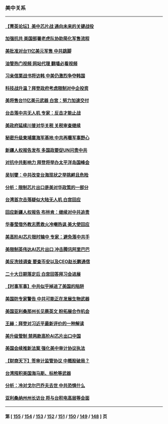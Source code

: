### 美中关系
---
#### [【菁英论坛】美中芯片战 通向未来的关键战役](../../pages/nf1412576/n13817010.md?09042045) 
#### [加强抗共 美国部署老虎队协助简化军售流程](../../pages/nf1412576/n13816978.md?09042045) 
#### [美批准对台11亿美元军售 中共跳脚](../../pages/nf1412576/n13816926.md?09042045) 
#### [油管热门视频 网站代理 翻墙必看视频](http://209.222.30.114:81/youtube.html?09042045)
#### [习亲信栗战书将访韩 中美仍激烈争夺韩国](../../pages/nf1412576/n13816954.md?09042045) 
#### [科技战升温？拜登政府考虑限制对中企投资](../../pages/nf1412576/n13816661.md?09042045) 
#### [美将售台11亿美元武器 白宫：努力加速交付](../../pages/nf1412576/n13816609.md?09042045) 
#### [台击落中共无人机 专家：反击才能止战](../../pages/nf1412576/n13816357.md?09042045) 
#### [美政府延续川普对华关税 关税审查继续](../../pages/nf1412576/n13816548.md?09042045) 
#### [秘密升级柬埔寨海军基地 中共再曝军事野心](../../pages/nf1412576/n13816464.md?09042045) 
#### [新疆人权报告发布 多国政要促UN问责中共](../../pages/nf1412576/n13816425.md?09042045) 
#### [对抗中共影响力 拜登将举办太平洋岛国峰会](../../pages/nf1412576/n13816412.md?09042045) 
#### [吴钊燮：中共改变台海现状之举挑衅且危险](../../pages/nf1412576/n13815949.md?09042045) 
#### [分析：限制芯片出口是美对华政策的一部分](../../pages/nf1412576/n13815702.md?09042045) 
#### [台湾首次击落疑似大陆无人机 白宫回应](../../pages/nf1412576/n13815711.md?09042045) 
#### [回应新疆人权报告 布林肯：继续对中共追责](../../pages/nf1412576/n13815660.md?09042045) 
#### [华春莹借外教志愿救火冷嘲热讽 美大使回应](../../pages/nf1412576/n13815600.md?09042045) 
#### [美高阶AI芯片限时输中 专家：避免落中共手](../../pages/nf1412576/n13815622.md?09042045) 
#### [美限制英伟达AI芯片出口 冲击腾讯阿里巴巴](../../pages/nf1412576/n13815585.md?09042045) 
#### [美反洗钱调查 要查币安以及CEO赵长鹏通信](../../pages/nf1412576/n13815597.md?09042045) 
#### [二十大日期落定后 白宫回答拜习会进展](../../pages/nf1412576/n13815440.md?09042045) 
#### [【时事军事】中共似乎掉进了美国的陷阱](../../pages/nf1412576/n13814851.md?09042045) 
#### [美国防专家警告 中共可能正在发展生物武器](../../pages/nf1412576/n13815265.md?09042045) 
#### [美国亚利桑那州长见蔡英文 盼拓展合作机会](../../pages/nf1412576/n13815229.md?09042045) 
#### [王赫：拜登对习近平最新评价的一种解读](../../pages/nf1412576/n13815228.md?09042045) 
#### [美升级管制 禁两款高阶AI芯片出口中国](../../pages/nf1412576/n13815145.md?09042045) 
#### [美国会续推新法案 强化美中审计协议执法](../../pages/nf1412576/n13814874.md?09042045) 
#### [【财商天下】签审计监管协议 中概股破局？](../../pages/nf1412576/n13814835.md?09042045) 
#### [台湾囤积美国海马斯、标枪等武器](../../pages/nf1412576/n13814844.md?09042045) 
#### [分析：冷对戈尔巴乔夫去世 中共恐惧什么](../../pages/nf1412576/n13814778.md?09042045) 
#### [亚利桑纳州州长访台 将与台积电高层等会面](../../pages/nf1412576/n13814702.md?09042045) 

---
#### 第 [ [155](./155.md?09042045) / [154](./154.md?09042045) / [153](./153.md?09042045) / [152](./152.md?09042045) / [151](./151.md?09042045) / [150](./150.md?09042045) / [149](./149.md?09042045) / [148](./148.md?09042045) ] 页
